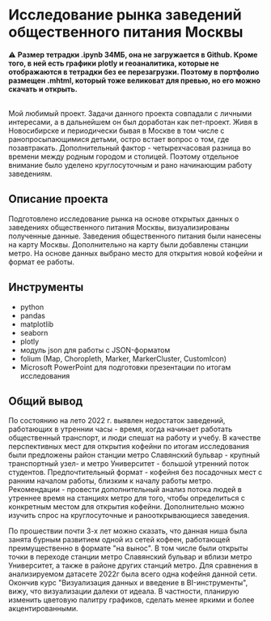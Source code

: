 # Исследование рынка заведений общественного питания Москвы
<div class="alert alert-warning">
⚠️  <b>Размер тетрадки .ipynb 34МБ, она не загружается в Github. Кроме того, в ней есть  графики plotly и геоаналитика, которые не отображаются в тетрадки без ее перезагрузки. Поэтому в портфолио размещен .mhtml, который тоже великоват для превью, но его можно скачать и открыть.</b> 
</div><br>  


Мой любимый проект. Задачи данного проекта совпадали с личными интересами, а в дальнейшем он был доработан как пет-проект. Живя в  Новосибирске и периодически бывая в Москве в том числе с ранопросыпающимися детьми, остро встает вопрос о том, где позавтракать. Дополнительный фактор - четырехчасовая разница во времени между родным городом и столицей. Поэтому отдельное внимание было уделено круглосуточным и рано начинающим работу заведениям.
## Описание проекта
Подготовлено исследование рынка на основе открытых данных о заведениях общественного питания Москвы, визуализированы полученные данные. Заведения общественного питания были нанесены на карту Москвы. Дополнительно на карту были добавлены станции метро. На основе данных выбрано место для открытия новой кофейни и формат ее работы.
## Инструменты
- python
- pandas
- matplotlib
- seaborn
- plotly
- модуль json для работы с JSON-форматом
- folium (Map, Choropleth, Marker, MarkerCluster, CustomIcon) 
-  Microsoft PowerPoint для подготовки презентации по итогам исследования
  ## Общий вывод
  По состоянию на лето 2022 г. выявлен недостаток заведений, работающих в утреннии часы - время, когда начинает работать общественный транспорт, и люди спешат на работу и учебу. В качестве перспективных мест для открытия кофейни по итогам исследования были предложены район станции метро Славянский бульвар - крупный транспортный узел- и метро Университет - большой утренний поток студентов. Предпочтительный формат - кофейня без посадочных мест с ранним началом работы, близким к началу работы метро. Рекомендации - провести дополнительный анализ потока людей в утреннее время на станциях метро для того, чтобы определиться с конкретным местом для открытия кофейни. Дополнительно можно изучить спрос на круглосуточные и ранооткрывающиеся заведения.

  По прошествии почти 3-х лет можно сказать, что данная ниша была занята бурным развитием одной из сетей кофеен, работающей преимущественно в формате "на вынос". В том числе были открыты точки в переходе станции метро Славянский бульвар и вблизи метро Университет, а также в районе других станций метро. Для сравнения в анализируемом датасете 2022г была всего одна кофейня данной сети.
  Окончив курс "Визуализация данных и введение в BI-инструменты", вижу, что визуализации далеки от идеала. В частности, планирую изменить цветовую палитру графиков, сделать менее яркими и более акцентированными.
